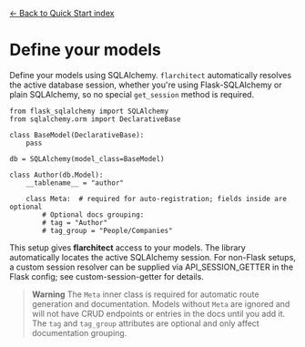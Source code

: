 [← Back to Quick Start index](index.md)

# Define your models
Define your models using SQLAlchemy. `flarchitect` automatically resolves
the active database session, whether you're using Flask-SQLAlchemy or plain
SQLAlchemy, so no special `get_session` method is required.
```
from flask_sqlalchemy import SQLAlchemy
from sqlalchemy.orm import DeclarativeBase

class BaseModel(DeclarativeBase):
    pass

db = SQLAlchemy(model_class=BaseModel)

class Author(db.Model):
    __tablename__ = "author"

    class Meta:  # required for auto-registration; fields inside are optional
        # Optional docs grouping:
        # tag = "Author"
        # tag_group = "People/Companies"
```
This setup gives **flarchitect** access to your models. The library automatically
locates the active SQLAlchemy session. For non-Flask setups, a custom session
resolver can be supplied via API_SESSION_GETTER in the Flask config; see
custom-session-getter for details.
> **Warning**
> The `Meta` inner class is required for automatic route generation and documentation. Models without `Meta` are ignored and will not have CRUD endpoints or entries in the docs until you add it. The `tag` and `tag_group` attributes are optional and only affect documentation grouping.

